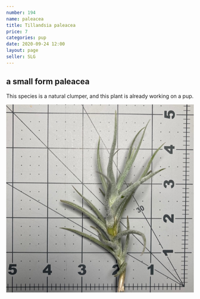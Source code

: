 ```yaml
---
number: 194
name: paleacea
title: Tillandsia paleacea
price: 7
categories: pup
date: 2020-09-24 12:00
layout: page
seller: SLG
---
```

## a small form paleacea

This species is a natural clumper, and this plant is already working on a pup.

!["Tillandsia paleacea"](/i/IMG_1199.jpeg "Tillandsia paleacea")
